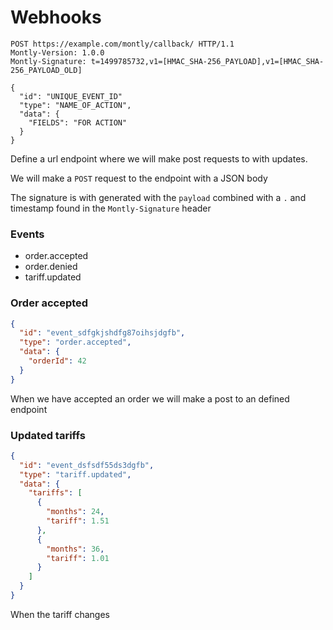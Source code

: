 # Webhooks

```http
POST https://example.com/montly/callback/ HTTP/1.1
Montly-Version: 1.0.0
Montly-Signature: t=1499785732,v1=[HMAC_SHA-256_PAYLOAD],v1=[HMAC_SHA-256_PAYLOAD_OLD]

{
  "id": "UNIQUE_EVENT_ID"
  "type": "NAME_OF_ACTION",
  "data": {
    "FIELDS": "FOR ACTION"
  }
}
```

Define a url endpoint where we will make post requests to with updates.

We will make a `POST` request to the endpoint with a JSON body

The signature is with generated with the `payload` combined with a `.` and timestamp found in the `Montly-Signature` header

### Events
 * order.accepted
 * order.denied
 * tariff.updated

### Order accepted

```json
{
  "id": "event_sdfgkjshdfg87oihsjdgfb",
  "type": "order.accepted",
  "data": {
    "orderId": 42
  }
}
```

When we have accepted an order we will make a post to an defined endpoint

### Updated tariffs

```json
{
  "id": "event_dsfsdf55ds3dgfb",
  "type": "tariff.updated",
  "data": {
    "tariffs": [  
      {  
        "months": 24,
        "tariff": 1.51
      },
      {  
        "months": 36,
        "tariff": 1.01
      }
    ]
  }
}
```

When the tariff changes

